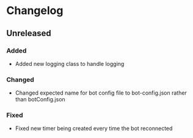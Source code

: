 # Changelog

## Unreleased

### Added

- Added new logging class to handle logging

### Changed
- Changed expected name for bot config file to bot-config.json rather than botConfig.json

### Fixed
- Fixed new timer being created every time the bot reconnected